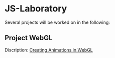 # JS-Laboratory
Several projects will be worked on in the following:

## Project WebGL
Discription: <a href="https://carrotkutay.github.io/JS-Laboratory/
">Creating Animations in WebGL
